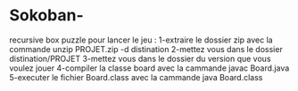 # Sokoban-
recursive box puzzle
pour lancer le jeu :
        1-extraire le dossier zip avec la commande unzip PROJET.zip -d distination
        2-mettez vous dans le dossier distination/PROJET
        3-mettez vous dans le dossier du version que vous voulez jouer
        4-compiler la classe board avec la cammande javac Board.java
        5-executer le fichier Board.class avec la cammande java Board.class
